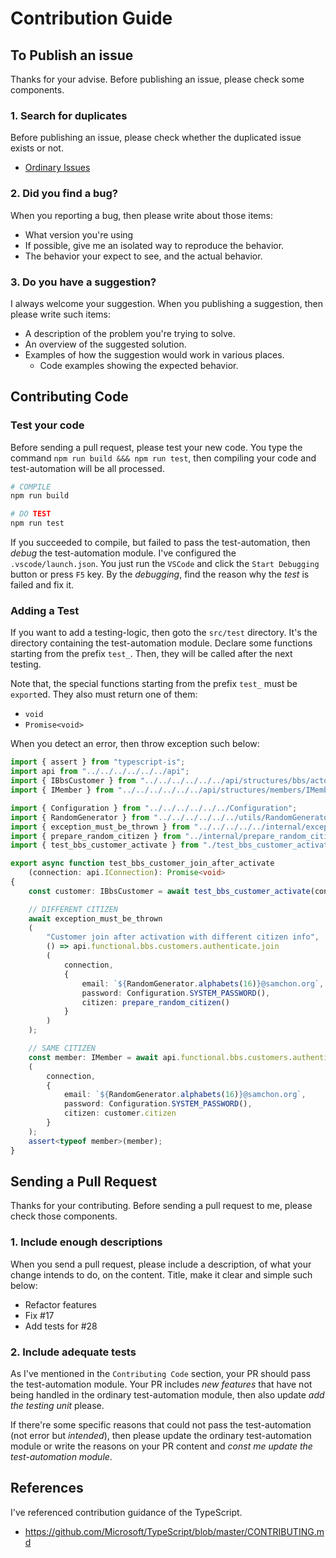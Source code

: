 # Contribution Guide
## To Publish an issue
Thanks for your advise. Before publishing an issue, please check some components.

### 1. Search for duplicates
Before publishing an issue, please check whether the duplicated issue exists or not.

  - [Ordinary Issues](https://github.com/samchon/bbs-backend/issues)

### 2. Did you find a bug?
When you reporting a bug, then please write about those items:

  - What version you're using
  - If possible, give me an isolated way to reproduce the behavior.
  - The behavior your expect to see, and the actual behavior.

### 3. Do you have a suggestion?
I always welcome your suggestion. When you publishing a suggestion, then please write such items: 

  - A description of the problem you're trying to solve.
  - An overview of the suggested solution.
  - Examples of how the suggestion would work in various places.
    - Code examples showing the expected behavior.




## Contributing Code
### Test your code
Before sending a pull request, please test your new code. You type the command `npm run build &&& npm run test`, then compiling your code and test-automation will be all processed.

```bash
# COMPILE
npm run build

# DO TEST
npm run test
```

If you succeeded to compile, but failed to pass the test-automation, then *debug* the test-automation module. I've configured the `.vscode/launch.json`. You just run the `VSCode` and click the `Start Debugging` button or press `F5` key. By the *debugging*, find the reason why the *test* is failed and fix it.

### Adding a Test
If you want to add a testing-logic, then goto the `src/test` directory. It's the directory containing the test-automation module. Declare some functions starting from the prefix `test_`. Then, they will be called after the next testing.

Note that, the special functions starting from the prefix `test_` must be `export`ed. They also must return one of them:
  - `void`
  - `Promise<void>`

When you detect an error, then throw exception such below:

```typescript
import { assert } from "typescript-is";
import api from "../../../../../../api";
import { IBbsCustomer } from "../../../../../../api/structures/bbs/actors/IBbsCustomer";
import { IMember } from "../../../../../../api/structures/members/IMember";

import { Configuration } from "../../../../../../Configuration";
import { RandomGenerator } from "../../../../../../utils/RandomGenerator";
import { exception_must_be_thrown } from "../../../../../internal/exception_must_be_thrown";
import { prepare_random_citizen } from "../internal/prepare_random_citizen";
import { test_bbs_customer_activate } from "./test_bbs_customer_activate";

export async function test_bbs_customer_join_after_activate
    (connection: api.IConnection): Promise<void>
{
    const customer: IBbsCustomer = await test_bbs_customer_activate(connection);

    // DIFFERENT CITIZEN
    await exception_must_be_thrown
    (
        "Customer join after activation with different citizen info",
        () => api.functional.bbs.customers.authenticate.join
        (
            connection,
            {
                email: `${RandomGenerator.alphabets(16)}@samchon.org`,
                password: Configuration.SYSTEM_PASSWORD(),
                citizen: prepare_random_citizen()
            }
        )
    );

    // SAME CITIZEN
    const member: IMember = await api.functional.bbs.customers.authenticate.join
    (
        connection,
        {
            email: `${RandomGenerator.alphabets(16)}@samchon.org`,
            password: Configuration.SYSTEM_PASSWORD(),
            citizen: customer.citizen
        }
    );
    assert<typeof member>(member);
}
```



## Sending a Pull Request
Thanks for your contributing. Before sending a pull request to me, please check those components.

### 1. Include enough descriptions
When you send a pull request, please include a description, of what your change intends to do, on the content. Title, make it clear and simple such below:

  - Refactor features
  - Fix #17
  - Add tests for #28

### 2. Include adequate tests
As I've mentioned in the `Contributing Code` section, your PR should pass the test-automation module. Your PR includes *new features* that have not being handled in the ordinary test-automation module, then also update *add the testing unit* please.

If there're some specific reasons that could not pass the test-automation (not error but *intended*), then please update the ordinary test-automation module or write the reasons on your PR content and *const me update the test-automation module*.




## References
I've referenced contribution guidance of the TypeScript.
  - https://github.com/Microsoft/TypeScript/blob/master/CONTRIBUTING.md